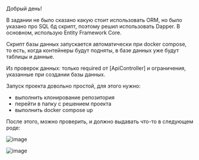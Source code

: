 Добрый день!

В задании не было сказано какую стоит использовать ORM, но было указано про SQL бд скрипт, поэтому решил использовать Dapper. В основном, использую Entity Framework Core.

Скрипт базы данных запускается автоматически при docker compose, то есть, когда контейнеры будут подняты, в базе данных уже будут таблицы и данные.

Из проверок данных: только required от [ApiController] и ограничения, указанные при создании базы данных.

Запуск проекта довольно простой, для этого нужно:
  - выполнить клонирование репозитория
  - перейти в папку с решением проекта
  - выполнить docker compose up

После этого, можно проверить, и должно выдавать что-то в следующем роде:

![image](https://github.com/Valery-Soshin/SurveyDemo/assets/105991605/ca5d0b48-91e3-4485-94f2-24b62b4970a3)


![image](https://github.com/Valery-Soshin/SurveyDemo/assets/105991605/8b2306e4-3237-49f8-8253-f7552f10e1de)
